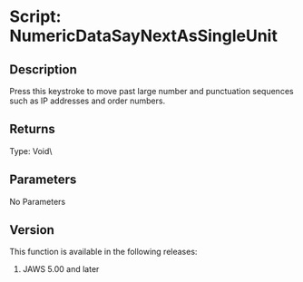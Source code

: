 # Script: NumericDataSayNextAsSingleUnit

## Description

Press this keystroke to move past large number and punctuation sequences
such as IP addresses and order numbers.

## Returns

Type: Void\

## Parameters

No Parameters

## Version

This function is available in the following releases:

1.  JAWS 5.00 and later
